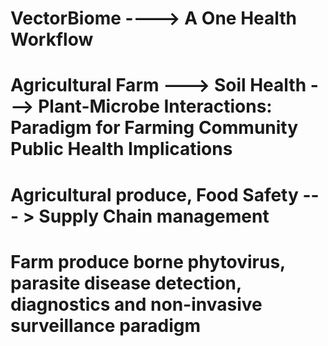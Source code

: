 # VectorBiome ----> A One Health Workflow 
# Agricultural Farm ---> Soil Health ---> Plant-Microbe Interactions: Paradigm for Farming Community Public Health Implications 
# Agricultural produce, Food Safety --- > Supply Chain management
# Farm produce borne phytovirus, parasite disease detection, diagnostics and non-invasive surveillance paradigm
